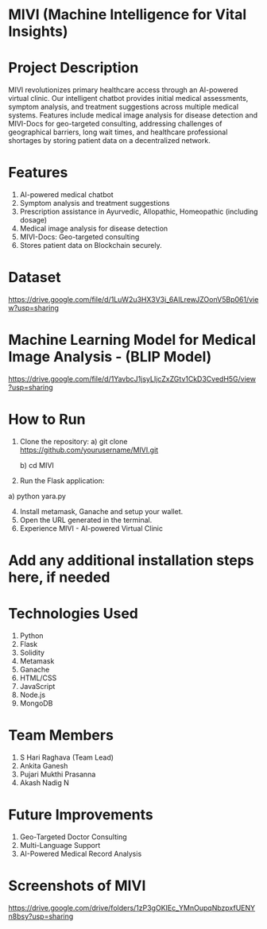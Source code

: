 # MIVI (Machine Intelligence for Vital Insights)

# Project Description
MIVI revolutionizes primary healthcare access through an AI-powered virtual clinic. Our intelligent chatbot provides initial medical assessments, symptom analysis, and treatment suggestions across multiple medical systems. Features include medical image analysis for disease detection and MIVI-Docs for geo-targeted consulting, addressing challenges of geographical barriers, long wait times, and healthcare professional shortages by storing patient data on a decentralized network.

# Features
1) AI-powered medical chatbot
2) Symptom analysis and treatment suggestions
3) Prescription assistance in Ayurvedic, Allopathic, Homeopathic (including dosage)
4) Medical image analysis for disease detection
5) MIVI-Docs: Geo-targeted consulting
6) Stores patient data on Blockchain securely.

# Dataset
https://drive.google.com/file/d/1LuW2u3HX3V3j_6AILrewJZOonV5Bp061/view?usp=sharing

# Machine Learning Model for Medical Image Analysis - (BLIP Model)
https://drive.google.com/file/d/1YavbcJ1jsyLIjcZxZGtv1CkD3CvedH5G/view?usp=sharing

# How to Run
1) Clone the repository:
    a) git clone https://github.com/yourusername/MIVI.git
   
    b) cd MIVI

3) Run the Flask application:
   
  a) python yara.py
  
4) Install metamask, Ganache and setup your wallet.
5) Open the URL generated in the terminal.
6) Experience MIVI - AI-powered Virtual Clinic

# Add any additional installation steps here, if needed
# Technologies Used
1) Python
2) Flask
3) Solidity
4) Metamask
5) Ganache
6) HTML/CSS
7) JavaScript
8) Node.js
9) MongoDB

# Team Members
1) S Hari Raghava (Team Lead)
2) Ankita Ganesh
3) Pujari Mukthi Prasanna
4) Akash Nadig N

# Future Improvements
1) Geo-Targeted Doctor Consulting
2) Multi-Language Support
3) AI-Powered Medical Record Analysis

# Screenshots of MIVI
https://drive.google.com/drive/folders/1zP3gOKIEc_YMnOupqNbzpxfUENYn8bsy?usp=sharing

